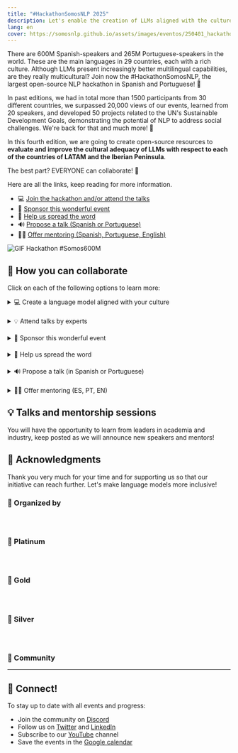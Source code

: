 ```yaml
---
title: "#HackathonSomosNLP 2025"
description: Let's enable the creation of LLMs aligned with the culture of LATAM and the Iberian Peninsula.
lang: en
cover: https://somosnlp.github.io/assets/images/eventos/250401_hackathon_sinfecha.jpg
---
```


There are 600M Spanish-speakers and 265M Portuguese-speakers in the world. These are the main languages in 29 countries, each with a rich culture. Although LLMs present increasingly better multilingual capabilities, are they really multicultural? Join now the #HackathonSomosNLP, the largest open-source NLP hackathon in Spanish and Portuguese! 🚀

In past editions, we had in total more than 1500 participants from 30 different countries, we surpassed 20,000 views of our events, learned from 20 speakers, and developed 50 projects related to the UN's Sustainable Development Goals, demonstrating the potential of NLP to address social challenges. We're back for that and much more! 💪

In this fourth edition, we are going to create open-source resources to **evaluate and improve the cultural adequacy of LLMs with respect to each of the countries of LATAM and the Iberian Peninsula**.

The best part? EVERYONE can collaborate! 🎉

Here are all the links, keep reading for more information.

- 💻 [Join the hackathon and/or attend the talks](https://forms.gle/bDaBC7XV3iu2trj59)
- 🙌 [Sponsor this wonderful event](https://somosnlp.org/en/hackathon/patrocinios)
- 📣 [Help us spread the word](https://somosnlp.org/en/hackathon/patrocinios)
- 🔊 [Propose a talk (Spanish or Portuguese)](https://somosnlp.org/en/hackathon/ponencias)
- 🧑‍🏫 [Offer mentoring (Spanish, Portuguese, English)](https://somosnlp.org/en/hackathon/ponencias)

![GIF Hackathon #Somos600M](https://somosnlp.github.io/assets/images/eventos/250401_hackathon.gif)

## 🚀 How you can collaborate

Click on each of the following options to learn more:

<details  style="margin-bottom: 20px;">
<summary>💻 Create a language model aligned with your culture</summary>

By joining this hackathon, you will have the opportunity to develop and apply your knowledge in LLM training to create quality and inclusive models in your language. You will have access to state-of-the-art model APIs, the possibility to win prizes, participate in raffles, attend talks, workshops and mentoring sessions, publish a paper... Sign up now!

**Each participating team (1-5 people) will generate a dataset, align an LLM, and create a demo to share their great work with the community.** It's also possible to contribute only to the dataset.

At SomosNLP, we want to encourage you to participate regardless of your current knowledge. We will organize practical workshops and mentoring sessions so that both research institute groups and undergraduate student groups can participate, all projects add up!

To ensure everyone starts with the same conditions, we will make the rules public on April 1st.

<center><a href="https://forms.gle/bDaBC7XV3iu2trj59" target="_blank" style="background-color:#FACC15; color:white; padding:10px 20px; text-decoration:none; border-radius:5px;">💻 Register now!</a></center>
</details>

<details  style="margin-bottom: 20px;">
<summary>💡 Attend talks by experts</summary>

At SomosNLP, we believe that training is also a way to collaborate with the future of NLP in Spanish. During the Tuesdays of April, various keynotes will be given by professionals in the world of Natural Language Processing. These events are free and open to everyone.

And until April arrives? [The recordings of previous talks are available!](https://www.youtube.com/watch?v=JzpvHRrqtSU&list=PLTA-KAy8nxaASMwEUWkkTfMaDxWBxn-8J)

<center><a href="https://forms.gle/bDaBC7XV3iu2trj59" target="_blank" style="background-color:#FACC15; color:white; padding:10px 20px; text-decoration:none; border-radius:5px;">💻 Register now!</a></center>
</details>

<details  style="margin-bottom: 20px;">
<summary>🙌 Sponsor this wonderful event</summary>

SomosNLP is a non-profit community, we seek donations, prizes, and visibility to achieve our ambitious goals and bring language models closer to the Spanish-speaking world. All help is welcome, discover how you can support our mission by offering **visibility, vouchers, and donations**. We count on you!

<center><a href="https://somosnlp.org/en/hackathon/patrocinios" target="_blank" style="background-color:#FACC15; color:white; padding:10px 20px; text-decoration:none; border-radius:5px;">🙌 Sponsor the hackathon</a></center>
</details>

<details  style="margin-bottom: 20px;">
<summary>📣 Help us spread the word</summary>

Help us spread the word about the event in your network so this initiative reaches more people, all support is welcome! Additionally, after 4 publications, we will add your logo to the website in the "Community Sponsorships" section.

<center><a href="https://somosnlp.org/en/hackathon/patrocinios" target="_blank" style="background-color:#FACC15; color:white; padding:10px 20px; text-decoration:none; border-radius:5px;">📣 Spread the word</a></center>
</details>

<details  style="margin-bottom: 20px;">
<summary>🔊 Propose a talk (in Spanish or Portuguese)</summary>

We invite people from academia or industry, experts and passionate about AI and particularly NLP, to share their knowledge and advances. Read the suggested topics and send us your proposal!

<center><a href="https://somosnlp.org/en/hackathon/ponencias" target="_blank" style="background-color:#FACC15; color:white; padding:10px 20px; text-decoration:none; border-radius:5px;">🔊 Propose a talk</a></center>
</details>

<details  style="margin-bottom: 20px;">
<summary>🧑‍🏫 Offer mentoring (ES, PT, EN)</summary>

Share your experience and knowledge by supporting participating teams in creating quality databases and training a good LLM. You can provide one-time or continuous mentoring. Think about your strengths and offer mentoring!

<center><a href="https://somosnlp.org/en/hackathon/ponencias" target="_blank" style="background-color:#FACC15; color:white; padding:10px 20px; text-decoration:none; border-radius:5px;">🧑‍🏫 Offer mentoring</a></center>
</details>

## 💡 Talks and mentorship sessions

You will have the opportunity to learn from leaders in academia and industry, keep posted as we will announce new speakers and mentors!

<SpeakerList :year="2025" :cols="3" />

## 👏 Acknowledgments

Thank you very much for your time and for supporting us so that our initiative can reach further. Let's make language models more inclusive!


### 🚀 Organized by

<div style="display: grid; grid-template-columns: repeat(3, 1fr); gap: 10px 50px; justify-items: center; align-items: center;">

<SponsorInfo sponsor="SomosNLP" url="http://somosnlp.org"
logo="https://somosnlp.github.io/assets/logo_somosnlp_nobg.png"
logo_dark="https://somosnlp.github.io/assets/logo_somosnlp_nobg.png" />

<SponsorInfo sponsor="CENIA" url="http://somosnlp.org/patrocinios/cenia"
logo="https://somosnlp.github.io/assets/images/patrocinios/CENIA.jpeg"
logo_dark="https://somosnlp.github.io/assets/images/patrocinios/CENIA.jpeg" />

<SponsorInfo sponsor="Universidad Politécnica de Madrid" url="http://somosnlp.org/patrocinios/upm"
logo="https://somosnlp.github.io/assets/images/patrocinios/UPM.jpeg"
logo_dark="https://somosnlp.github.io/assets/images/patrocinios/UPM.jpeg" />

</div>

### 💎 Platinum

<div style="display: grid; grid-template-columns: repeat(1, 1fr); gap: 10px 50px; justify-items: center; align-items: center;">

<SponsorInfo sponsor="Cohere For AI" url=""
logo="https://somosnlp.github.io/assets/images/patrocinios/cohere.svg"
logo_dark="https://somosnlp.github.io/assets/images/patrocinios/cohere.svg" />

</div>

### 🥇 Gold

<div style="display: grid; grid-template-columns: repeat(1, 1fr); gap: 10px 50px; justify-items: center; align-items: center;">

<SponsorInfo sponsor="Hugging Face" url="http://somosnlp.org/patrocinios/huggingface"
logo="https://somosnlp.github.io/assets/images/patrocinios/HuggingFace_title.svg"
logo_dark="https://somosnlp.github.io/assets/images/patrocinios/HuggingFace_title.svg" />

</div>

### 🥈 Silver

<div style="display: grid; grid-template-columns: repeat(2, 1fr); gap: 10px 50px; justify-items: center; align-items: center;">

<SponsorInfo sponsor="UPM - Eunomia" url="http://somosnlp.org/patrocinios/upm"
logo="https://somosnlp.github.io/assets/images/patrocinios/UPM_eunomia.png"
logo_dark="https://somosnlp.github.io/assets/images/patrocinios/UPM_eunomia_dark.png" />

<SponsorInfo sponsor="MistralAI" url="http://somosnlp.org/patrocinios/mistralai"
logo="https://somosnlp.github.io/assets/images/patrocinios/MistralAI.png"
logo_dark="https://somosnlp.github.io/assets/images/patrocinios/MistralAI.png" />

</div>

### 🌟 Community

<SponsorList type="Comunidad 2025" cols="4" />

---

## 🤗 Connect!

To stay up to date with all events and progress:
- Join the community on [Discord](https://discord.com/invite/my8w7JUxZR)
- Follow us on [Twitter](https://twitter.com/somosnlp_) and [LinkedIn](https://www.linkedin.com/company/somosnlp)
- Subscribe to our [YouTube](https://www.youtube.com/c/somosnlp?sub_confirmation=1) channel
- Save the events in the [Google calendar](https://calendar.google.com/calendar/u/0?cid=ZWM3MGZhODIzNmYyNzBlMTYwYzFiMjdhNDgzZWMyMjA1ZjQwYzUyN2E5N2MwZTJhZmY0OTcwZDZmZjBkYzQyMEBncm91cC5jYWxlbmRhci5nb29nbGUuY29t)
